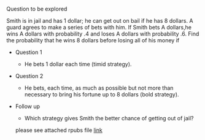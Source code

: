 Question to be explored


Smith is in jail and has 1 dollar; he can get out on bail if he has 8 dollars. A guard agrees to make a series of bets with him. If Smith bets A dollars,he wins A dollars with probability .4 and loses A dollars with probability .6. Find the probability that he wins 8 dollars before losing all of his money if

+ Question 1
  + He bets 1 dollar each time (timid strategy).
+ Question 2
  + He bets, each time, as much as possible but not more than necessary to bring his fortune up to 8 dollars (bold strategy).
+ Follow up
  + Which strategy gives Smith the better chance of getting out of jail?
  
  
  
  please see attached rpubs file [link](https://rpubs.com/justin_herman_42/436246)
